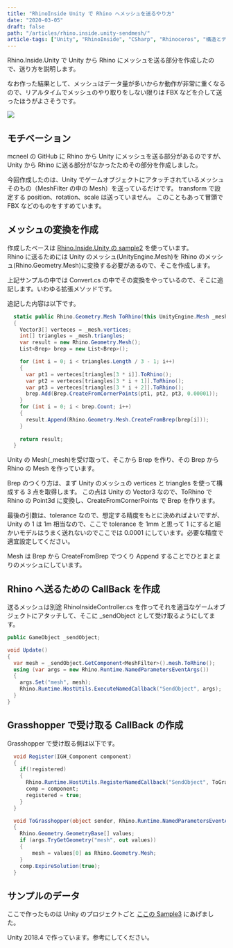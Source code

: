 ```yaml
---
title: "RhinoInside Unity で Rhino へメッシュを送るやり方"
date: "2020-03-05"
draft: false
path: "/articles/rhino.inside.unity-sendmesh/"
article-tags: ["Unity", "RhinoInside", "CSharp", "Rhinoceros", "構造とデジタル"]
---
```


Rhino.Inside.Unity で Unity から Rhino にメッシュを送る部分を作成したので、送り方を説明します。

なお作った結果として、メッシュはデータ量が多いからか動作が非常に重くなるので、リアルタイムでメッシュのやり取りをしない限りは FBX などを介して送ったほうがよさそうです。

[![](https://1.bp.blogspot.com/-VYfATyeLD_k/XmERX5ZA1cI/AAAAAAAABzU/TazirU_T4GUczJpEcmT1UYhCq7GWtczuACLcBGAsYHQ/s640/RIUmesh.gif)](https://1.bp.blogspot.com/-VYfATyeLD_k/XmERX5ZA1cI/AAAAAAAABzU/TazirU_T4GUczJpEcmT1UYhCq7GWtczuACLcBGAsYHQ/s1600/RIUmesh.gif)

## モチベーション

mcneel の GitHub に Rhino から Unity にメッシュを送る部分があるのですが、Unity から Rhino に送る部分がなかったためその部分を作成しました。

今回作成したのは、Unity でゲームオブジェクトにアタッチされているメッシュそのもの（MeshFilter の中の Mesh）を送っているだけです。
transform で設定する position、rotation、scale は送っていません。
このこともあって冒頭で FBX などのものをすすめています。

## メッシュの変換を作成

作成したベースは [Rhino.Inside.Unity の sample2](https://github.com/mcneel/rhino.inside/tree/master/Unity/Sample2) を使っています。  
Rhino に送るためには Unity のメッシュ(UnityEngine.Mesh)を Rhino のメッシュ(Rhino.Geometry.Mesh)に変換する必要があるので、そこを作成します。

上記サンプルの中では Convert.cs の中でその変換をやっているので、そこに追記します。いわゆる拡張メソッドです。

追記した内容は以下です。

```cs
  static public Rhino.Geometry.Mesh ToRhino(this UnityEngine.Mesh _mesh)
  {
    Vector3[] verteces = _mesh.vertices;
    int[] triangles = _mesh.triangles;
    var result = new Rhino.Geometry.Mesh();
    List<Brep> brep = new List<Brep>();

    for (int i = 0; i < triangles.Length / 3 - 1; i++)
    {
      var pt1 = verteces[triangles[3 * i]].ToRhino();
      var pt2 = verteces[triangles[3 * i + 1]].ToRhino();
      var pt3 = verteces[triangles[3 * i + 2]].ToRhino();
      brep.Add(Brep.CreateFromCornerPoints(pt1, pt2, pt3, 0.00001));
    }
    for (int i = 0; i < brep.Count; i++)
    {
      result.Append(Rhino.Geometry.Mesh.CreateFromBrep(brep[i]));
    }
    
    return result;
  }
```

Unity の Mesh(_mesh)を受け取って、そこから Brep を作り、その Brep から Rhino の Mesh を作っています。

Brep のつくり方は、まず Unity のメッシュの vertices と triangles を使って構成する 3 点を取得します。
この点は Unity の Vector3 なので、ToRhino で Rhino の Point3d に変換し、CreateFromCornerPoints で Brep を作ります。

最後の引数は、tolerance なので、想定する精度をもとに決めればよいですが、Unity の 1 は 1m 相当なので、ここで tolerance を 1mm と思って 1 にすると細かいモデルはうまく送れないのでここでは 0.0001 にしています。必要な精度で適宜設定してください。

Mesh は Brep から CreateFromBrep でつくり Append することでひとまとまりのメッシュにしています。

## Rhino へ送るための CallBack を作成

送るメッシュは別途 RhinoInsideController.cs を作ってそれを適当なゲームオブジェクトにアタッチして、そこに _sendObject として受け取るようにしてます。

```cs
public GameObject _sendObject;

void Update()
{
  var mesh = _sendObject.GetComponent<MeshFilter>().mesh.ToRhino();
  using (var args = new Rhino.Runtime.NamedParametersEventArgs())
  {
    args.Set("mesh", mesh);
    Rhino.Runtime.HostUtils.ExecuteNamedCallback("SendObject", args);
  }
}
```

## Grasshopper で受け取る CallBack の作成

Grasshopper で受け取る側は以下です。

```cs
  void Register(IGH_Component component)
  {
    if(!registered)
    {
      Rhino.Runtime.HostUtils.RegisterNamedCallback("SendObject", ToGrasshopper);
      comp = component;
      registered = true;
    }
  }

  void ToGrasshopper(object sender, Rhino.Runtime.NamedParametersEventArgs args)
  {
    Rhino.Geometry.GeometryBase[] values;
    if (args.TryGetGeometry("mesh", out values))
    {
        mesh = values[0] as Rhino.Geometry.Mesh;
    }
    comp.ExpireSolution(true);
  }
```

## サンプルのデータ

ここで作ったものは Unity のプロジェクトごと [ここの Sample3](https://github.com/hrntsm/rhino.inside/tree/master/Unity) にあげました。

Unity 2018.4 で作っています。参考にしてください。
